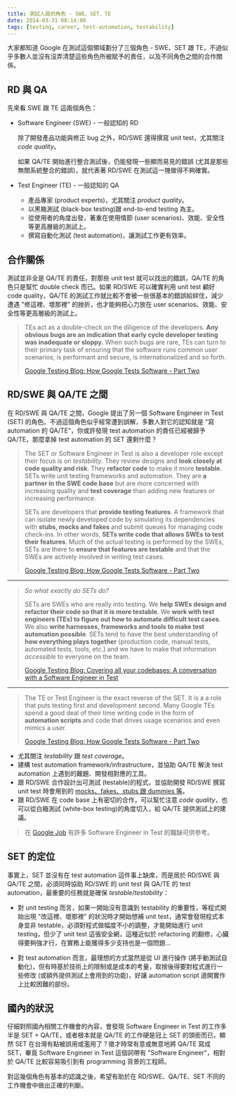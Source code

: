 ```yaml
---
title: 測試人員的角色 - SWE、SET、TE
date: 2014-03-31 08:14:00
tags: [testing, career, test-automation, testability]
---
```


大家都知道 Google 在測試這個領域劃分了三個角色 - SWE、SET 跟 TE，不過似乎多數人並沒有沒弄清楚這些角色所被賦予的責任，以及不同角色之間的合作關係。

<!-- more -->

## RD 與 QA

先來看 SWE 跟 TE 這兩個角色：

 *  Software Engineer (SWE) - 一般認知的 RD

    除了開發產品功能與修正 bug 之外，RD/SWE 還得撰寫 unit test，尤其關注 _code quality_。

    如果 QA/TE 開始進行整合測試後，仍能發現一些顯而易見的錯誤 (尤其是那些無關系統整合的錯誤)，就代表著 RD/SWE 在測試這一塊做得不夠確實。

 *  Test Engineer (TE) - 一般認知的 QA

    * 產品專家 (product experts)，尤其關注 _product quality_。
    * 以黑箱測試 (black-box testing)跟 end-to-end testing 為主。
    * 從使用者的角度出發，著重在使用情節 (user scenarios)、效能、安全性等更高層級的測試上。
    * 撰寫自動化測試 (test automation)，讓測試工作更有效率。

## 合作關係

測試並非全是 QA/TE 的責任，對那些 unit test 就可以找出的錯誤，QA/TE 的角色只是幫忙 double check 而已。如果 RD/SWE 可以確實利用 unit test 顧好 code quality，QA/TE 的測試工作就比較不會被一些很基本的錯誤給絆住，減少遭遇 "修這裡、壞那裡" 的挫折，也才能夠把心力放在 user scenarios、效能、安全性等更高層級的測試上。 

> TEs act as a double-check on the diligence of the developers. **Any obvious bugs are an indication that early cycle developer testing was inadequate or sloppy.** When such bugs are rare, TEs can turn to their primary task of ensuring that the software runs common user scenarios, is performant and secure, is internationalized and so forth.
>
> [Google Testing Blog: How Google Tests Software - Part Two](http://googletesting.blogspot.tw/2011/02/how-google-tests-software-part-two.html)

## RD/SWE 與 QA/TE 之間

在 RD/SWE 與 QA/TE 之間，Google 提出了另一個 Software Engineer in Test (SET) 的角色。不過這個角色似乎經常遭到誤解，多數人對它的認知就是 "寫 automation 的 QA/TE"，你或許發現 test automation 的責任已經被歸予 QA/TE，那麼拿掉 test automation 的 SET 還剩什麼？

> The SET or Software Engineer in Test is also a developer role except their focus is on _testability_. They review designs and **look closely at code quality and risk**. They **refactor code** to make it more **testable**. SETs write unit testing frameworks and automation. They are **a partner in the SWE code base** but are more concerned with increasing quality and **test coverage** than adding new features or increasing performance. 
>
> SETs are developers that **provide testing features**. A framework that can isolate newly developed code by simulating its dependencies with **stubs, mocks and fakes** and submit queues for managing code check-ins. In other words, **SETs write code that allows SWEs to test their features**. Much of the actual testing is performed by the SWEs, SETs are there to **ensure that features are testable** and that the SWEs are actively involved in writing test cases.
>
> [Google Testing Blog: How Google Tests Software - Part Two](http://googletesting.blogspot.tw/2011/02/how-google-tests-software-part-two.html)

---

> *So what exactly do SETs do?*
>
> SETs are SWEs who are really into testing. We **help SWEs design and refactor their code so that it is more testable**. We **work with test engineers (TEs) to figure out how to automate difficult test cases**. We also **write harnesses, frameworks and tools to make test automation possible**. SETs tend to have the best understanding of **how everything plays together** (production code, manual tests, automated tests, tools, etc.) and we have to make that information _accessible_ to everyone on the team.
>
> [Google Testing Blog: Covering all your codebases: A conversation with a Software Engineer in Test](http://googletesting.blogspot.tw/2012/08/covering-all-your-codebases.html)

---

> The TE or Test Engineer is the exact reverse of the SET. It is a a role that puts testing first and development second. Many Google TEs spend a good deal of their time writing code in the form of **automation scripts** and code that drives usage scenarios and even mimics a user.
>
> [Google Testing Blog: How Google Tests Software - Part Two](http://googletesting.blogspot.tw/2011/02/how-google-tests-software-part-two.html)

 * 尤其關注 _testability_ 跟 _test coverage_。
 * 建構 test automation framework/infrastructure，並協助 QA/TE 解決 test automation 上遇到的難題、開發相對應的工具。
 * 跟 RD/SWE 合作設計出可測試 (testable)的程式，並協助開發 RD/SWE 撰寫 unit test 時會用到的 [mocks、fakes、stubs 跟 dummies 等](http://xunitpatterns.com/Mocks,%20Fakes,%20Stubs%20and%20Dummies.html)。
 * 跟 RD/SWE 在 code base 上有密切的合作，可以幫忙注意 _code quality_，也可以從白箱測試 (white-box testing)的角度切入，給 QA/TE 提供測試上的建議。

> <i class="fa fa-lightbulb-o fa-3x"></i>
> 在 [Google Job](https://www.google.com/about/careers/search/#t=sq&q=j&j=software+engineer+in+test) 有許多 Software Engineer in Test 的職缺可供參考。

## SET 的定位

事實上，SET 並沒有在 test automation 這件事上缺席，而是居於 RD/SWE 與 QA/TE 之間，必須同時協助 RD/SWE 的 unit test 與 QA/TE 的 test automation，最重要的任務就是確保 _testable_/_testability_：

 * 對 unit testing 而言，如果一開始沒有意識到 testability 的重要性，等程式開始出現 "改這裡、壞那裡" 的狀況時才開始想補 unit test，通常會發現程式本身並非 testable，必須對程式做幅度不小的調整，才能開始進行 unit testing，但少了 unit test 這張安全網，這種近似於 refactoring 的翻修，心臟得要夠強才行，在實務上能獲得多少支持也是一個問題...

 * 對 test automation 而言，最理想的方式當然是從 UI 進行操作 (將手動測試自動化)，但有時基於技術上的限制或是成本的考量，取捨後得要對程式進行一些修改 (或額外提供測試上會用到的功能)，好讓 automation script 遶開實作上比較困難的部份。

## 國內的狀況

仔細對照國內相關工作機會的內容，會發現 Software Engineer in Test 的工作多半是 SET + QA/TE，或者根本就是 QA/TE 的工作硬是冠上 SET 的頭銜而已，顯然 SET 在台灣有點被誤用或濫用了？徵才時常有意或無意地將 QA/TE 寫成 SET，畢竟 Software Engineer in Test 這個詞帶有 "Software Engineer"，相對於 QA/TE 比較容易吸引到有 programming 背景的工程師。

對這幾個角色有基本的認識之後，希望有助於在 RD/SWE、QA/TE、SET 不同的工作機會中做出正確的判斷。

